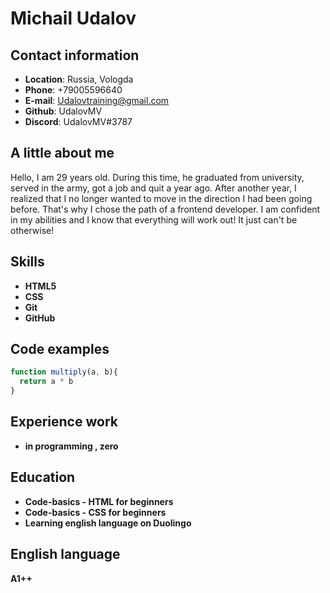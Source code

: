 # __Michail Udalov__ #

## __Contact information__ ##

* __Location__: Russia, Vologda
* __Phone__: +79005596640
* __E-mail__: Udalovtraining@gmail.com
* __Github__: UdalovMV
* __Discord__: UdalovMV#3787

## __A little about me__ ##

Hello, I am 29 years old. During this time, he graduated from university, served in the army, got a job and quit a year ago. After another year, I realized that I no longer wanted to move in the direction I had been going before. That's why I chose the path of a frontend developer. I am confident in my abilities and I know that everything will work out! It just can't be otherwise!

## __Skills__ ##

* __HTML5__
* __CSS__
* __Git__
* __GitHub__

## __Code examples__ ##

```javascript
function multiply(a, b){
  return a * b
}
```
## __Experience work__ ##

* __in programming , zero__ 

## __Education__ ##

* __Code-basics - HTML for beginners__
* __Code-basics - CSS for beginners__
* __Learning english language on Duolingo__

## __English language__ ##

__A1++__